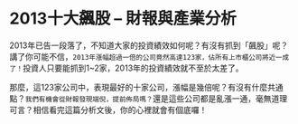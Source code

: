 # 2013十大飆股 – 財報與產業分析


2013年已告一段落了，不知道大家的投資績效如何呢？有沒有抓到「飆股」呢？講了你可能不信，`2013年漲幅超過一倍的公司竟然高達123家，佔所有上市櫃公司將近一成了！`投資人只要能抓到1~2家，2013年的投資績效就不至於太差了。

那麼，這123家公司中，表現最好的十家公司，漲幅是幾倍呢？有沒有什麼共通點？`我們有機會從財報發現端倪，提前佈局嗎？`還是這些公司都是亂漲一通，毫無道理可言？相信看完這篇分析文後，你的心裡就會有個底囉！

